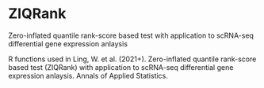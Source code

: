 # ZIQRank
Zero-inflated quantile rank-score based test with application to scRNA-seq differential gene expression anlaysis 

R functions used in Ling, W. et al. (2021+). Zero-inflated quantile rank-score based test (ZIQRank) with application to scRNA-seq differential gene expression anlaysis. Annals of Applied Statistics.

